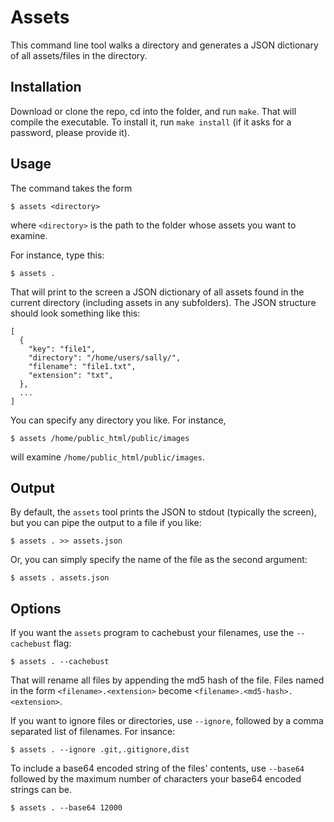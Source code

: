 Assets
======

This command line tool walks a directory and generates a JSON dictionary of all assets/files in the directory.


Installation
------------

Download or clone the repo, cd into the folder, and run `make`. That will compile the executable. To install it, run `make install` (if it asks for a password, please provide it).


Usage
-----

The command takes the form

    $ assets <directory>

where `<directory>` is the path to the folder whose assets you want to examine.

For instance, type this:

    $ assets .

That will print to the screen a JSON dictionary of all assets found in the current directory (including assets in any subfolders). The JSON structure should look something like this:

    [
      {
        "key": "file1",
        "directory": "/home/users/sally/",
        "filename": "file1.txt",
        "extension": "txt",
      },
      ...
    ]

You can specify any directory you like. For instance,

    $ assets /home/public_html/public/images

will examine `/home/public_html/public/images`.


Output
------

By default, the `assets` tool prints the JSON to stdout (typically the screen), but you can pipe the output to a file if you like:

    $ assets . >> assets.json

Or, you can simply specify the name of the file as the second argument:

    $ assets . assets.json

Options
-------

If you want the `assets` program to cachebust your filenames, use the `--cachebust` flag:

    $ assets . --cachebust

That will rename all files by appending the md5 hash of the file. Files named in the form `<filename>.<extension>` become `<filename>.<md5-hash>.<extension>`.

If you want to ignore files or directories, use `--ignore`, followed by a comma separated list of filenames. For insance:

    $ assets . --ignore .git,.gitignore,dist

To include a base64 encoded string of the files' contents, use `--base64` followed by the maximum number of characters your base64 encoded strings can be.

    $ assets . --base64 12000
